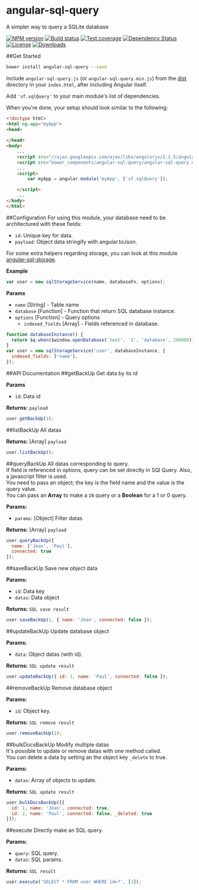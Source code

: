 angular-sql-query
=====================
A simpler way to query a SQLite database

[![NPM version][npm-image]][npm-url]
[![Build status][travis-image]][travis-url]
[![Test coverage][coveralls-image]][coveralls-url]
[![Dependency Status][david-image]][david-url]
[![License][license-image]][license-url]
[![Downloads][downloads-image]][downloads-url]


##Get Started
```bash
bower install angular-sql-query --save
```
Include `angular-sql-query.js` (or `angular-sql-query.min.js`) from the [dist](https://github.com/SimpliField/angular-sql-query/blob/master/angular-sql-query.js) directory in your `index.html`, after including Angular itself.

Add `'sf.sqlQuery'` to your main module's list of dependencies.

When you're done, your setup should look similar to the following:

```html
<!doctype html>
<html ng-app="myApp">
<head>
   
</head>
<body>
    ...
    <script src="//ajax.googleapis.com/ajax/libs/angularjs/1.1.5/angular.min.js"></script>
    <script src="bower_components/angular-sql-query/angular-sql-query.min.js"></script>
    ...
    <script>
        var myApp = angular.module('myApp', ['sf.sqlQuery']);

    </script>
    ...
</body>
</html>
```
##Configuration
For using this module, your database need to be architectured with these fields:
- `id`: Unique key for data.
- `payload`: Object data stringify with angular.toJson.

For some extra helpers regarding storage, you can look at this module [angular-sql-storage](https://github.com/SimpliField/angular-sql-storage).

**Example**

```js
var user = new sqlStorageService(name, databaseFn, options);
```

**Params**
- `name` [String] - Table name
- `database` [Function] - Function that return SQL database instance.
- `options` [Function] - Query options
  - `indexed_fields` [Array] - Fields referenced in database.
```js
function databaseInstance() {
  return $q.when($window.openDatabase('test', '1', 'database', 200000));
}
var user = new sqlStorageService('user', databaseInstance, {
  indexed_fields: ['name'],
});
```

##API Documentation
##getBackUp
Get data by its id

**Params**
- `id`: Data id

**Returns:** `payload`

```js
user.getBackUp(1);
```

##listBackUp
All datas

**Returns:** [Array] `payload`

```js
user.listBackUp();
```

##queryBackUp
All datas corresponding to query.<br/>
If field is referenced in options, query can be set directly in SQl Query. Also, a javascript filter is used.<br/>
You need to pass an object; the key is the field name and the value is the query value.<br/>
You can pass an **Array** to make a `IN` query or a **Boolean** for a 1 or 0 query.

**Params:**
- `params`: [Object] Filter datas

**Returns:** [Array] `payload`

```js
user.queryBackUp({
  name: ['Jean', 'Paul'],
  connected: true
});
```

##saveBackUp
Save new object data

**Params:**
- `id`: Data key
- `datas`: Data object

**Returns:** `SQL save result`

```js
user.saveBackUp(1, { name: 'Jean', connected: false });
```

##updateBackUp
Update database object

**Params:**
- `data`: Object datas (with id).

**Returns:** `SQL update result`

```js
user.updateBackUp({ id: 1, name: 'Paul', connected: false });
```

##removeBackUp
Remove database object

**Params:**
- `id`: Object key.

**Returns:** `SQL remove result`

```js
user.removeBackUp(1);
```

##bulkDocsBackUp
Modify multiple datas<br/>
It's possible to update or remove datas with one method called.<br/>
You can delete a data by setting an the object key `_delete` to true.

**Params:**
- `datas`: Array of objects to update.

**Returns:** `SQL update result`

```js
user.bulkDocsBackUp([{
  id: 1, name: 'Jean', connected: true,
  id: 2, name: 'Paul', connected: false, _deleted: true
}]);
```

##execute
Directly make an SQL query.

**Params:**
- `query`: SQL query.
- `datas`: SQL params.

**Returns:** `SQL result`

```js
user.execute('SELECT * FROM user WHERE id=?', [1]);
```


[npm-image]: https://img.shields.io/npm/v/angular-sql-query.svg?style=flat-square
[npm-url]: https://npmjs.org/package/angular-sql-query
[travis-image]: https://img.shields.io/travis/SimpliField/angular-sql-query.svg?style=flat-square
[travis-url]: https://travis-ci.org/SimpliField/angular-sql-query
[coveralls-image]: https://img.shields.io/coveralls/SimpliField/angular-sql-query.svg?style=flat-square
[coveralls-url]: https://coveralls.io/r/SimpliField/angular-sql-query
[david-image]: http://img.shields.io/david/SimpliField/angular-sql-query.svg?style=flat-square
[david-url]: https://david-dm.org/SimpliField/angular-sql-query
[license-image]: http://img.shields.io/npm/l/angular-sql-query.svg?style=flat-square
[license-url]: LICENSE
[downloads-image]: http://img.shields.io/npm/dm/angular-sql-query.svg?style=flat-square
[downloads-url]: https://npmjs.org/package/angular-sql-query
